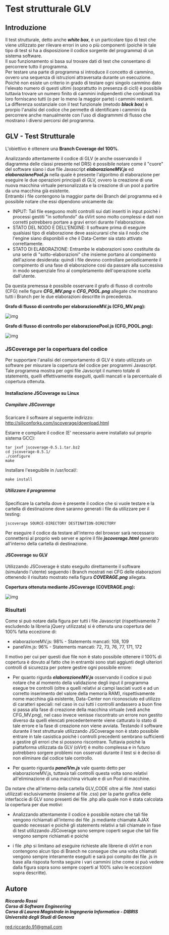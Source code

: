 # Test strutturale GLV

## Introduzione

Il test strutturale, detto anche ***white box***, è un particolare tipo di test che viene utilizzato per rilevare errori in uno o più componenti (poichè in tale tipo di test si ha a disposizione il codice sorgente del programma) di un sistema software.  
Il suo funzionamento si basa sul trovare dati di test che consentano di percorrere tutto il programma.  
Per testare una parte di programma si introduce il concetto di cammino, ovvero una sequenza di istruzioni attraversata durante un esecuzione.  
Poichè non esiste un criterio in grado di testare ogni singolo cammino dato l'elevato numero di questi ultimi (soprattutto in presenza di cicli) è possibile tuttavia trovare un numero finito di cammini indipendenti che combinati tra loro forniscano tutti (o per lo meno la maggior parte) i cammini restanti.  
La differenza sostanziale con il test funzionale (metodo ***black box***) è prorpio l'analisi del codice che permette di identificare i cammini da percorrere anche manualmente con l'uso di diagrammmi di flusso che mostrano i diversi percorsi del programma.

## GLV - Test Strutturale

L'obiettivo è ottenere una **Branch Coverage del 100%**.  

Analizzando attentamente il codice di GLV (e anche osservando il diagramma delle classi presente nel DRS) è possibile notare come il "cuore" del software siano i due file Javascript ***elaborazioneMV.js*** ed ***elaborazionePool.js*** nella quale è presente l'algoritmo di elaborazione per eseguire le due operazioni principali di GLV, ovvero la creazione di una nuova macchina virtuale personalizzata e la creazione di un pool a partire da una macchina già esistente.  
Entrambi i file contengono la maggior parte dei Branch del programma ed è possibile notare che essi dipendono unicamente da:  

* INPUT: Tali file eseguono molti controlli sui dati inseriti in input poichè i processi gestiti "in sottofondo" da oVirt sono molto complessi e dati non corretti potrebbero portare a gravi errori durante l'elaborazione.   
* STATO DEL NODO E DELL'ENGINE: Il software prima di eseguire qualsiasi tipo di elaborazione deve assicurarsi che sia il nodo che l'engine siano disponibili e che il Data-Center sia stato attivato correttamente.  
* STATO DI ELABORAZIONE: Entrambe le elaborazioni sono costituite da una serie di "sotto-elaborazioni" che insieme portano al compimento dell'azione desiderata: quindi i file devono controllare periodicamente il compimento di una fase di elaborazione così da passare alla successiva in modo sequenziale fino al completamento dell'operazione scelta dall'utente.  

Da questa premessa è possibile osservare il grafo di flusso di controllo (CFG) nelle figure ***CFG_MV.png*** e ***CFG_POOL.png*** allegate che mostrano tutti i Branch per le due elaborazioni descritte in precedenza.  

**Grafo di flusso di controllo per elaborazioneMV.js (CFG_MV.png):**  

![img](https://github.com/mnarizzano/se-project-31/blob/master/test_strutturale/CFG_MV.png)  

**Grafo di flusso di controllo per elaborazionePool.js (CFG_POOL.png):** 

![img](https://github.com/mnarizzano/se-project-31/blob/master/test_strutturale/CFG_POOL.png)   

### JSCoverage per la copertuara del codice

Per supportare l'analisi del comportamento di GLV è stato utilizzato un software per misurare la copertura del codice per programmi Javascript.  
Tale programma mostra per ogni file Javscript il numero totale di statements, quelli effettivamente eseguiti, quelli mancati e la percentuale di copertura ottenuta.

#### Installazione JSCoverage su Linux

##### Compilare JSCoverage

Scaricare il software al seguente indirizzo:  
http://siliconforks.com/jscoverage/download.html  

Estarre e compilare il codice (E' necessario avere installato sul proprio sistema GCC):  

```
tar jxvf jscoverage-0.5.1.tar.bz2
cd jscoverage-0.5.1/
./configure
make
```

Installare l'eseguibile in /usr/local/:  

```
make install
```

##### Utilizzare il programma

Specificare la cartella dove è presente il codice che si vuole testare e la cartella di destinazione dove saranno generati i file da utilizzare per il testing:  

```
jscoverage SOURCE-DIRECTORY DESTINATION-DIRECTORY
```
Per eseguire il codice da testare all'interno del browser sarà necessario connettersi al proprio web server e aprire il file ***jscoverage.html*** generato all'interno della cartella di destinazione.

#### JSCoverage su GLV

Utilizzando JSCoverage è stato eseguito direttamente il software (simulando l'utente) seguendo i Branch mostrati nei CFG delle elaborazioni ottenendo il risultato mostrato nella figura ***COVERAGE.png*** allegata.  

**Copertura ottenuta mediante JSCoverage (COVERAGE.png):**  

![img](https://github.com/mnarizzano/se-project-31/blob/master/test_strutturale/COVERAGE.png)  

### Risultati

Come si può notare dalla figura per tutti i file Javascript (rispettivamente 7 escludendo la libreria jQuery utilizzata) si è ottenuta una copertura del 100% fatta eccezione di:  

* elaborazioneMV.js: 98% - Statements mancati: 108, 109
* panelVm.js: 96% - Statements mancati: 72, 73, 76, 77, 171, 172

Il motivo per cui per questi due file non è stato possibile ottenere il 100% di copertura è dovuto al fatto che in entrambi sono stati aggiunti degli ulteriori controlli di sicurezza per potere gestire ogni possibile errore:  

* Per quanto rigurda ***elaborazioneMV.js*** osservando il codice si può notare che al momento della validazione degli input il programma esegue tre controlli (oltre a quelli relativi ai campi lasciati vuoti e ad un corretto inserimento del valore della memoria RAM), rispettivamente nome macchina già esistente, Data-Center non riconosciuto ed utilizzo di caratteri speciali: nel caso in cui tutti i controlli andassero a buon fine si passa alla fase di creazione della macchina virtuale (vedi anche CFG_MV.png), nel caso invece venisse riscontrato un errore non gestito diverso da quelli elencati precedentemente viene catturato lo stato di tale errore e la fase di creazione non viene avviata. Testando il software durante il test strutturale utilizzando JSCoverage non è stato possibile entrare in tale casistica poichè i controlli precedenti sembrano sufficienti a gestire gli errori che si possono riscontrare. Tuttavia poichè la piattaforma utilizzata da GLV (oVirt) è molto complessa e in futuro potrebbero sorgere problemi non osservati durante il test si è deciso di non eliminare dal codice tale controllo. 

* Per quanto riguarda ***panelVm.js*** vale quanto detto per elaborazioneMV.js, tuttavia tali controlli questa volta sono relativi all'eliminazione di una macchina virtuale e di un Pool di macchine.

Da notare che all'interno della cartella GLV_CODE oltre ai file .html statici utilizzati esclusivamente (insieme al file .css) per la parte grafica delle interfaccie di GLV sono presenti dei file .php alla quale non è stata calcolata la copertura per due motivi:  

* Analizzando attentamente il codice è possibile notare che tali file vengono richiamati all'interno dei file .js mediante chiamate AJAX quando necessari e poichè gli statements relativi a tali chiamate in fase di test utilizzando JSCoverage sono sempre coperti segue che tali file vengono sempre richiamati e poichè

* i file .php si limitano ad eseguire richieste alle librerie di oVirt e non contengono alcun tipo di Branch ne consegue che una volta chiamati vengono sempre interamente eseguiti e sarà poi compito dei file .js in base alla risposta fornita seguire i vari cammini (che come si può vedere dalla figura sopra sono sempre coperti al 100% salvo le eccezzioni sopra descritte).


## Autore

***Riccardo Rossi***<br />
***Corso di Software Engineering***<br />
***Corso di Laurea Magistrale in Ingegneria Informatica - DIBRIS***<br />
***Università degli Studi di Genova***<br />

red.riccardo.91@gmail.com
